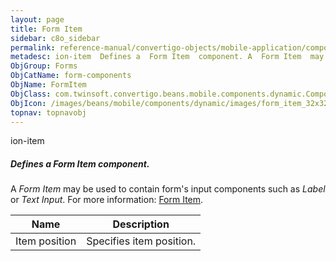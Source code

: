 ```yaml
---
layout: page
title: Form Item
sidebar: c8o_sidebar
permalink: reference-manual/convertigo-objects/mobile-application/components/form-components/form-item/
metadesc: ion-item  Defines a  Form Item  component. A  Form Item  may be used to contain form's input components such as  Label  or  Text Input .  For more inf
ObjGroup: Forms
ObjCatName: form-components
ObjName: FormItem
ObjClass: com.twinsoft.convertigo.beans.mobile.components.dynamic.ComponentManager$1
ObjIcon: /images/beans/mobile/components/dynamic/images/form_item_32x32.png
topnav: topnavobj
---
```

ion-item
##### Defines a <i>Form Item</i> component.
A <i>Form Item</i> may be used to contain form's input components such as <i>Label</i> or <i>Text Input</i>.
 For more information: <a href='https://ionicframework.com/docs/v3/components/#lists' target='_blank'>Form Item</a>.

Name | Description 
--- | ---
Item position | Specifies item position.

